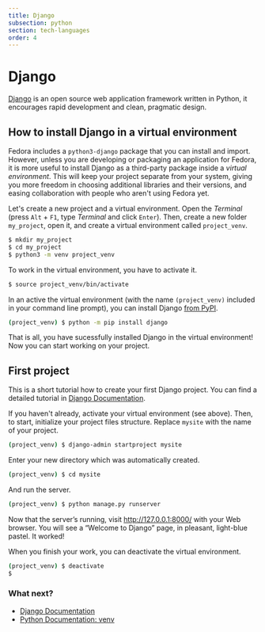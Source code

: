 ```yaml
---
title: Django
subsection: python
section: tech-languages
order: 4
---
```


# Django
[Django](https://www.djangoproject.com/) is an open source web application framework written in Python, it encourages rapid development and clean, pragmatic design.

## How to install Django in a virtual environment

Fedora includes a `python3-django` package that you can install and import.
However, unless you are developing or packaging an application for Fedora, it is more useful to install Django as a third-party package inside a *virtual environment*.
This will keep your project separate from your system, giving you more freedom in choosing additional libraries and their versions, and easing collaboration with people who aren't using Fedora yet.

Let's create a new project and a virtual environment.
Open the _Terminal_ (press `Alt` + `F1`, type _Terminal_ and click `Enter`).
Then, create a new folder `my_project`, open it, and create a virtual environment called `project_venv`.

```bash
$ mkdir my_project
$ cd my_project
$ python3 -m venv project_venv
```

To work in the virtual environment, you have to activate it.

```bash
$ source project_venv/bin/activate
```

In an active the virtual environment (with the name `(project_venv)` included in your command line prompt), you can install Django [from PyPI](https://developer.fedoraproject.org/tech/languages/python/pypi-install.html).

```bash
(project_venv) $ python -m pip install django
```

That is all, you have sucessfully installed Django in the virtual environment!
Now you can start working on your project.


## First project

This is a short tutorial how to create your first Django project. You can find a detailed tutorial in [Django Documentation](https://docs.djangoproject.com/en/1.10/intro/tutorial01/).

If you haven't already, activate your virtual environment (see above).
Then, to start, initialize your project files structure.
Replace `mysite` with the name of your project.

```bash
(project_venv) $ django-admin startproject mysite
```

Enter your new directory which was automatically created.

```bash
(project_venv) $ cd mysite
```

And run the server.

```bash
(project_venv) $ python manage.py runserver
```

Now that the server’s running, visit http://127.0.0.1:8000/ with your Web browser. You will see a “Welcome to Django” page, in pleasant, light-blue pastel. It worked!


When you finish your work, you can deactivate the virtual environment.

```bash
(project_venv) $ deactivate
$
```

### What next?

 * [Django Documentation](https://docs.djangoproject.com/)
 * [Python Documentation: venv](https://docs.python.org/3/library/venv.html#module-venv)

